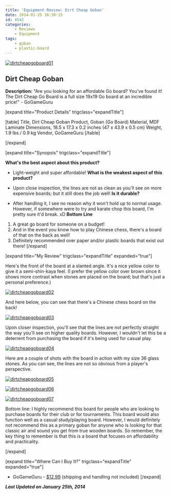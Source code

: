```yaml
---
title: 'Equipment Review: Dirt Cheap Goban'
date: 2014-01-25 16:30:15
id: 4542
categories:
	- Reviews
	- Equipment
tags:
	- goban
	- plastic-board
---
```


[![dirtcheapgoboard01](http://www.bengozen.com/wp-content/uploads/2014/01/dirtcheapgoboard01.jpg)](http://www.bengozen.com/wp-content/uploads/2014/01/dirtcheapgoboard01.jpg)

## Dirt Cheap Goban

**Description:** "Are you looking for an affordable Go board? You've found it! The Dirt Cheap Go Board is a full size 19x19 Go board at an incredible price!" - GoGameGuru

<!--more-->

[expand title="Product Details" trigclass="expandTitle"]

[table]
Title, Dirt Cheap Goban
Product, Goban (Go Board)
Material, MDF Laminate
Dimensions, 18.5 x 17.3 x 0.2 inches (47 x 43.9 x 0.5 cm)
Weight, 1.9 lbs / 0.9 kg
Vendor, GoGameGuru
[/table]

[/expand]

[expand title="Synopsis" trigclass="expandTitle"]

**What's the best aspect about this product?**

*   Light-weight and super affordable!
**What is the weakest aspect of this product?**

*   Upon close inspection, the lines are not as clean as you'll see on more expensive boards; but it still does the job well!
**Is it durable?**

*   After handling it, I see no reason why it won't hold up to normal usage. However, if somewhere were to try and karate chop this board, I'm pretty sure it'd break. xD
**Bottom Line**

1.  A great go board for someone on a budget!
2.  And in the event you know how to play Chinese chess, there's a board of that on the back as well!
3.  Definitely recommended over paper and/or plastic boards that exist out there!
[/expand]

[expand title="My Review" trigclass="expandTitle" expanded="true"]

Here's the front of the board at a slanted angle. It's a nice yellow color to give it a semi-shin-kaya feel. (I prefer the yellow color over brown since it shows more contrast when stones are placed on the board; but that's just a personal preference.)

[![dirtcheapgoboard02](http://www.bengozen.com/wp-content/uploads/2014/01/dirtcheapgoboard02.jpg)](http://www.bengozen.com/wp-content/uploads/2014/01/dirtcheapgoboard02.jpg)

And here below, you can see that there's a Chinese chess board on the back!

[![dirtcheapgoboard03](http://www.bengozen.com/wp-content/uploads/2014/01/dirtcheapgoboard03.jpg)](http://www.bengozen.com/wp-content/uploads/2014/01/dirtcheapgoboard03.jpg)

Upon closer inspection, you'll see that the lines are not perfectly straight the way you'll see on higher quality boards. However, I wouldn't let this be a deterrent from purchasing the board if it's being used for casual play.

[![dirtcheapgoboard04](http://www.bengozen.com/wp-content/uploads/2014/01/dirtcheapgoboard04.jpg)](http://www.bengozen.com/wp-content/uploads/2014/01/dirtcheapgoboard04.jpg)

Here are a couple of shots with the board in action with my size 36 glass stones. As you can see, the lines are not so obvious from a player's perspective.

[![dirtcheapgoboard05](http://www.bengozen.com/wp-content/uploads/2014/01/dirtcheapgoboard05.jpg)](http://www.bengozen.com/wp-content/uploads/2014/01/dirtcheapgoboard05.jpg)

[![dirtcheapgoboard06](http://www.bengozen.com/wp-content/uploads/2014/01/dirtcheapgoboard06.jpg)](http://www.bengozen.com/wp-content/uploads/2014/01/dirtcheapgoboard06.jpg)

[![dirtcheapgoboard07](http://www.bengozen.com/wp-content/uploads/2014/01/dirtcheapgoboard07.jpg)](http://www.bengozen.com/wp-content/uploads/2014/01/dirtcheapgoboard07.jpg)

Bottom line: I highly recommend this board for people who are looking to purchase boards for their club or for tournaments. This board would also function well as a casual study/playing board. However, I would definitely not recommend this as a primary goban for anyone who is looking for that classic air and sound you get from true wooden boards. So remember, the key thing to remember is that this is a board that focuses on affordability and practicality.

[/expand]

[expand title="Where Can I Buy It?" trigclass="expandTitle" expanded="true"]

*   GoGameGuru - [$12.99](http://shop.gogameguru.com/dirt-cheap-go-board/?acc=e4da3b7fbbce2345d7772b0674a318d5) (shipping and handling not included)
[/expand]

_**Last Updated on January 25th, 2014**_